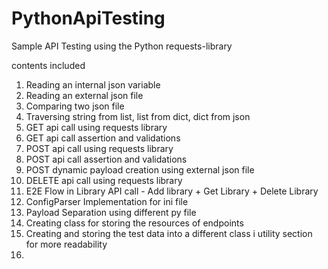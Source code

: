 # PythonApiTesting

Sample API Testing using the Python requests-library

contents included

1. Reading an internal json variable
2. Reading an external json file
3. Comparing two json file
4. Traversing string from list, list from dict, dict from json
5. GET api call using requests library
6. GET api call assertion and validations
7. POST api call using requests library
8. POST api call assertion and validations
9. POST dynamic payload creation using external json file
10. DELETE api call using requests library
11. E2E Flow in Library API call - Add library + Get Library + Delete Library
12. ConfigParser Implementation for ini file
13. Payload Separation using different py file
14. Creating class for storing the resources of endpoints
15. Creating and storing the test data into a different class i utility section for more readability
16. 
